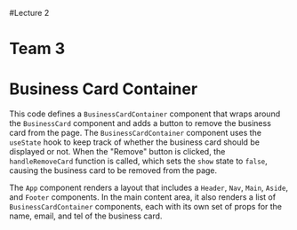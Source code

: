 #Lecture 2

# Team 3

# Business Card Container

This code defines a `BusinessCardContainer` component that wraps around the `BusinessCard` component and adds a button to remove the business card from the page. The `BusinessCardContainer` component uses the `useState` hook to keep track of whether the business card should be displayed or not. When the "Remove" button is clicked, the `handleRemoveCard` function is called, which sets the `show` state to `false`, causing the business card to be removed from the page.

The `App` component renders a layout that includes a `Header`, `Nav`, `Main`, `Aside`, and `Footer` components. In the main content area, it also renders a list of `BusinessCardContainer` components, each with its own set of props for the name, email, and tel of the business card.
